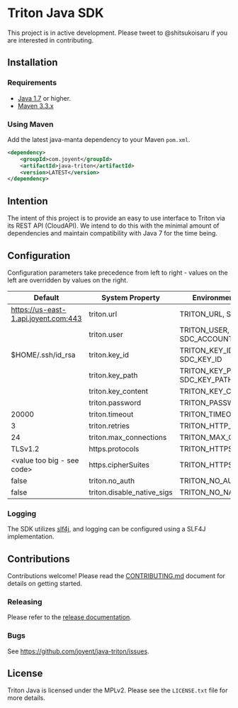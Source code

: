 # Triton Java SDK

This project is in active development. Please tweet to @shitsukoisaru if you are
interested in contributing.

## Installation

### Requirements
* [Java 1.7](http://www.oracle.com/technetwork/java/javase/downloads/index.html) or higher.
* [Maven 3.3.x](https://maven.apache.org/)

### Using Maven
Add the latest java-manta dependency to your Maven `pom.xml`.

```xml
<dependency>
    <groupId>com.joyent</groupId>
    <artifactId>java-triton</artifactId>
    <version>LATEST</version>
</dependency>
```

## Intention

The intent of this project is to provide an easy to use interface to Triton via
its REST API (CloudAPI). We intend to do this with the minimal amount of 
dependencies and maintain compatibility with Java 7 for the time being.

## Configuration

Configuration parameters take precedence from left to right - values on the
left are overridden by values on the right.

| Default                              | System Property            | Environment Variable               |
|--------------------------------------|----------------------------|------------------------------------|
| https://us-east-1.api.joyent.com:443 | triton.url                 | TRITON_URL, SDC_URL                |
|                                      | triton.user                | TRITON_USER, SDC_USER, SDC_ACCOUNT |                |
| $HOME/.ssh/id_rsa                    | triton.key_id              | TRITON_KEY_ID, SDC_KEY_ID          |
|                                      | triton.key_path            | TRITON_KEY_PATH, SDC_KEY_PATH      |
|                                      | triton.key_content         | TRITON_KEY_CONTENT                 |
|                                      | triton.password            | TRITON_PASSWORD                    |
| 20000                                | triton.timeout             | TRITON_TIMEOUT                     |
| 3                                    | triton.retries             | TRITON_HTTP_RETRIES                |
| 24                                   | triton.max_connections     | TRITON_MAX_CONNS                   |
| TLSv1.2                              | https.protocols            | TRITON_HTTPS_PROTOCOLS             |
| <value too big - see code>           | https.cipherSuites         | TRITON_HTTPS_CIPHERS               |
| false                                | triton.no_auth             | TRITON_NO_AUTH                     |
| false                                | triton.disable_native_sigs | TRITON_NO_NATIVE_SIGS              |

### Logging

The SDK utilizes [slf4j](http://www.slf4j.org/), and logging
can be configured using a SLF4J implementation.

## Contributions

Contributions welcome! Please read the [CONTRIBUTING.md](CONTRIBUTING.md) document for details
on getting started.

### Releasing

Please refer to the [release documentation](RELEASING.md).

### Bugs

See <https://github.com/joyent/java-triton/issues>.

## License
Triton Java is licensed under the MPLv2. Please see the `LICENSE.txt` file for more details.
